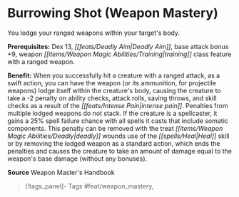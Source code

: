 ﻿---
cssclass: [feats]

---
# Burrowing Shot (Weapon Mastery)

You lodge your ranged weapons within your target's body.

**Prerequisites:** Dex 13, _[[feats/Deadly Aim|Deadly Aim]]_, base attack bonus +9, weapon _[[items/Weapon Magic Abilities/Training|training]]_ class feature with a ranged weapon.

**Benefit:** When you successfully hit a creature with a ranged attack, as a swift action, you can have the weapon (or its ammunition, for projectile weapons) lodge itself within the creature's body, causing the creature to take a -2 penalty on ability checks, attack rolls, saving throws, and skill checks as a result of the _[[feats/Intense Pain|intense pain]]_. Penalties from multiple lodged weapons do not stack. If the creature is a spellcaster, it gains a 25% spell failure chance with all spells it casts that include somatic components. This penalty can be removed with the treat _[[items/Weapon Magic Abilities/Deadly|deadly]]_ wounds use of the _[[spells/Heal|Heal]]_ skill or by removing the lodged weapon as a standard action, which ends the penalties and causes the creature to take an amount of damage equal to the weapon's base damage (without any bonuses).

**Source** Weapon Master's Handbook
>[!tags_panel]- Tags
> #feat/weapon_mastery, 